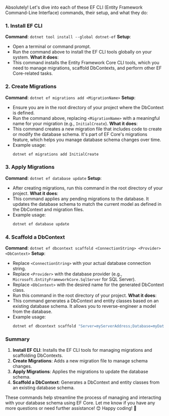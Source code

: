Absolutely! Let's dive into each of these EF CLI (Entity Framework Command-Line Interface) commands, their setup, and what they do:

### 1. Install EF CLI
**Command**: `dotnet tool install --global dotnet-ef`
**Setup**: 
- Open a terminal or command prompt.
- Run the command above to install the EF CLI tools globally on your system.
**What it does**: 
- This command installs the Entity Framework Core CLI tools, which you need to manage migrations, scaffold DbContexts, and perform other EF Core-related tasks.

### 2. Create Migrations
**Command**: `dotnet ef migrations add <MigrationName>`
**Setup**: 
- Ensure you are in the root directory of your project where the DbContext is defined.
- Run the command above, replacing `<MigrationName>` with a meaningful name for your migration (e.g., `InitialCreate`).
**What it does**: 
- This command creates a new migration file that includes code to create or modify the database schema. It's part of EF Core's migrations feature, which helps you manage database schema changes over time.
- Example usage:
  ```sh
  dotnet ef migrations add InitialCreate
  ```

### 3. Apply Migrations
**Command**: `dotnet ef database update`
**Setup**: 
- After creating migrations, run this command in the root directory of your project.
**What it does**: 
- This command applies any pending migrations to the database. It updates the database schema to match the current model as defined in the DbContext and migration files.
- Example usage:
  ```sh
  dotnet ef database update
  ```

### 4. Scaffold a DbContext
**Command**: `dotnet ef dbcontext scaffold <ConnectionString> <Provider> <DbContext>`
**Setup**:
- Replace `<ConnectionString>` with your actual database connection string.
- Replace `<Provider>` with the database provider (e.g., `Microsoft.EntityFrameworkCore.SqlServer` for SQL Server).
- Replace `<DbContext>` with the desired name for the generated DbContext class.
- Run this command in the root directory of your project.
**What it does**: 
- This command generates a DbContext and entity classes based on an existing database schema. It allows you to reverse-engineer a model from the database.
- Example usage:
  ```sh
  dotnet ef dbcontext scaffold "Server=myServerAddress;Database=myDataBase;User Id=myUsername;Password=myPassword;" Microsoft.EntityFrameworkCore.SqlServer MyDbContext
  ```

### Summary
1. **Install EF CLI**: Installs the EF CLI tools for managing migrations and scaffolding DbContexts.
2. **Create Migrations**: Adds a new migration file to manage schema changes.
3. **Apply Migrations**: Applies the migrations to update the database schema.
4. **Scaffold a DbContext**: Generates a DbContext and entity classes from an existing database schema.

These commands help streamline the process of managing and interacting with your database schema using EF Core. Let me know if you have any more questions or need further assistance! 😊 Happy coding! 🚀